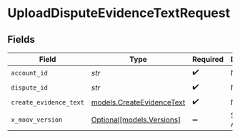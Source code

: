 # UploadDisputeEvidenceTextRequest


## Fields

| Field                                                        | Type                                                         | Required                                                     | Description                                                  |
| ------------------------------------------------------------ | ------------------------------------------------------------ | ------------------------------------------------------------ | ------------------------------------------------------------ |
| `account_id`                                                 | *str*                                                        | :heavy_check_mark:                                           | N/A                                                          |
| `dispute_id`                                                 | *str*                                                        | :heavy_check_mark:                                           | N/A                                                          |
| `create_evidence_text`                                       | [models.CreateEvidenceText](../models/createevidencetext.md) | :heavy_check_mark:                                           | N/A                                                          |
| `x_moov_version`                                             | [Optional[models.Versions]](../models/versions.md)           | :heavy_minus_sign:                                           | Specify an API version.                                      |